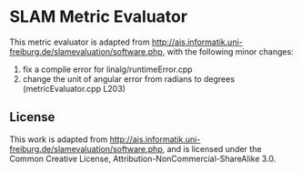 # SLAM Metric Evaluator

This metric evaluator is adapted from http://ais.informatik.uni-freiburg.de/slamevaluation/software.php, with the following minor changes:

1. fix a compile error for linalg/runtimeError.cpp
2. change the unit of angular error from radians to degrees (metricEvaluator.cpp L203)

## License

This work is adapted from http://ais.informatik.uni-freiburg.de/slamevaluation/software.php, and is licensed under the Common Creative License, Attribution-NonCommercial-ShareAlike 3.0. 